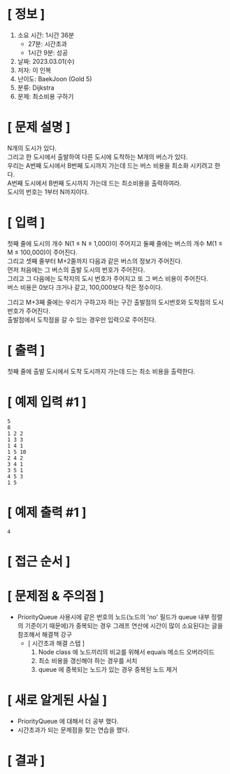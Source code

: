 # **[ 정보 ]**
1. 소요 시간: 1시간 36분
   - 27분: 시간초과
   - 1시간 9분: 성공 
2. 날짜: 2023.03.01(수)
3. 저자: 이 인복
4. 난이도: BaekJoon (Gold 5)
5. 분류: Dijkstra  
6. 문제: 최소비용 구하기

# **[ 문제 설명 ]**
N개의 도시가 있다.   
그리고 한 도시에서 출발하여 다른 도시에 도착하는 M개의 버스가 있다.   
우리는 A번째 도시에서 B번째 도시까지 가는데 드는 버스 비용을 최소화 시키려고 한다.   
A번째 도시에서 B번째 도시까지 가는데 드는 최소비용을 출력하여라.   
도시의 번호는 1부터 N까지이다.

# **[ 입력 ]**
첫째 줄에 도시의 개수 N(1 ≤ N ≤ 1,000)이 주어지고 둘째 줄에는 버스의 개수 M(1 ≤ M ≤ 100,000)이 주어진다.   
그리고 셋째 줄부터 M+2줄까지 다음과 같은 버스의 정보가 주어진다.  
먼저 처음에는 그 버스의 출발 도시의 번호가 주어진다.   
그리고 그 다음에는 도착지의 도시 번호가 주어지고 또 그 버스 비용이 주어진다.  
버스 비용은 0보다 크거나 같고, 100,000보다 작은 정수이다.

그리고 M+3째 줄에는 우리가 구하고자 하는 구간 출발점의 도시번호와 도착점의 도시번호가 주어진다.  
출발점에서 도착점을 갈 수 있는 경우만 입력으로 주어진다.

# **[ 출력 ]**
첫째 줄에 출발 도시에서 도착 도시까지 가는데 드는 최소 비용을 출력한다.

# **[ 예제 입력 #1 ]**
    5
    8
    1 2 2
    1 3 3
    1 4 1
    1 5 10
    2 4 2
    3 4 1
    3 5 1
    4 5 3
    1 5

# **[ 예제 출력 #1 ]**
    4

# **[ 접근 순서 ]**

# **[ 문제점 & 주의점 ]**
- PriorityQueue 사용시에 같은 번호의 노드(노드의 'no' 필드가 queue 내부 정렬의 기준이기 때문에)가 중복되는 경우
  그래프 연산에 시간이 많이 소요된다는 글을 참조해서 해결책 강구
    - [ 시간초과 해결 스텝 ]
        1. Node class 에 노드끼리의 비교를 위해서 equals 메소드 오버라이드
        2. 최소 비용을 갱신해야 하는 경우를 서치   
        3. queue 에 중복되는 노드가 있는 경우 중복된 노드 제거

# **[ 새로 알게된 사실 ]**
- PriorityQueue 에 대해서 더 공부 했다.
- 시간초과가 되는 문제점을 찾는 연습을 했다.

# **[ 결과 ]**
